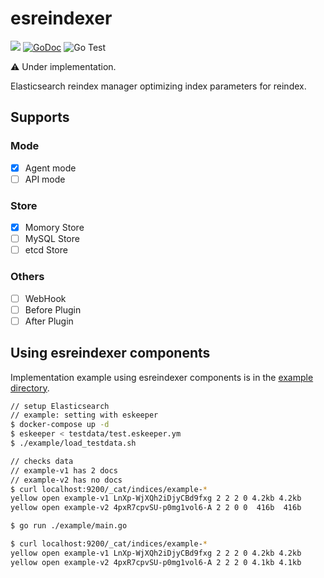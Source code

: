 # esreindexer

<img src="https://img.shields.io/badge/go-v1.17-blue.svg"/> [![GoDoc](https://godoc.org/github.com/po3rin/esreindexer?status.svg)](https://godoc.org/github.com/po3rin/esreindexer) ![Go Test](https://github.com/po3rin/esreindexer/workflows/Go%20Test/badge.svg) 

⚠️  Under implementation.

Elasticsearch reindex manager optimizing index parameters for reindex.

## Supports

### Mode
- [x] Agent mode
- [ ] API mode

### Store
- [x] Momory Store
- [ ] MySQL Store
- [ ] etcd Store

### Others
- [ ] WebHook
- [ ] Before Plugin
- [ ] After Plugin

## Using esreindexer components

Implementation example using esreindexer components is in the [example directory](https://github.com/po3rin/esreindexer/tree/main/example).

```sh
// setup Elasticsearch
// example: setting with eskeeper
$ docker-compose up -d
$ eskeeper < testdata/test.eskeeper.ym 
$ ./example/load_testdata.sh

// checks data
// example-v1 has 2 docs
// example-v2 has no docs
$ curl localhost:9200/_cat/indices/example-*
yellow open example-v1 LnXp-WjXQh2iDjyCBd9fxg 2 2 2 0 4.2kb 4.2kb
yellow open example-v2 4pxR7cpvSU-p0mg1vol6-A 2 2 0 0  416b  416b

$ go run ./example/main.go

$ curl localhost:9200/_cat/indices/example-*
yellow open example-v1 LnXp-WjXQh2iDjyCBd9fxg 2 2 2 0 4.2kb 4.2kb
yellow open example-v2 4pxR7cpvSU-p0mg1vol6-A 2 2 2 0 4.1kb 4.1kb
```

